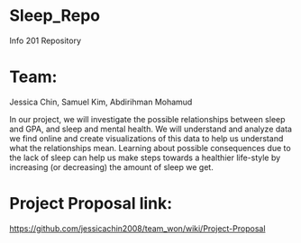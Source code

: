 # Sleep_Repo
Info 201 Repository

# Team:
Jessica Chin, 
Samuel Kim, 
Abdirihman Mohamud

In our project, we will investigate the possible relationships between sleep and GPA, and sleep and mental health. We will understand and analyze data we find online and create visualizations of this data to help us understand what the relationships mean. Learning about possible consequences due to the lack of sleep can help us make steps towards a healthier life-style by increasing (or decreasing) the amount of sleep we get.

# Project Proposal link:
https://github.com/jessicachin2008/team_won/wiki/Project-Proposal
